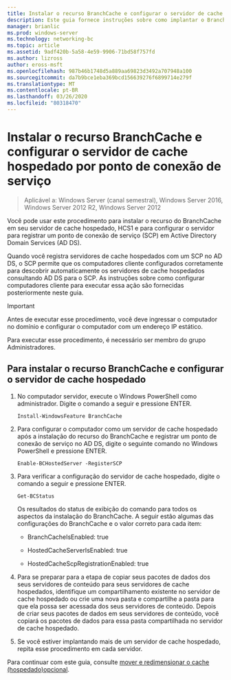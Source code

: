 ```yaml
---
title: Instalar o recurso BranchCache e configurar o servidor de cache hospedado por ponto de conexão de serviço
description: Este guia fornece instruções sobre como implantar o BranchCache no modo de cache hospedado em computadores que executam o Windows Server 2016 e o Windows 10
manager: brianlic
ms.prod: windows-server
ms.technology: networking-bc
ms.topic: article
ms.assetid: 9adf420b-5a58-4e59-9906-71bd58f757fd
ms.author: lizross
author: eross-msft
ms.openlocfilehash: 987b46b1748d5a889aa69823d3492a707948a100
ms.sourcegitcommit: da7b9bce1eba369bcd156639276f6899714e279f
ms.translationtype: MT
ms.contentlocale: pt-BR
ms.lasthandoff: 03/26/2020
ms.locfileid: "80318470"
---
```

# <a name="install-the-branchcache-feature-and-configure-the-hosted-cache-server-by-service-connection-point"></a>Instalar o recurso BranchCache e configurar o servidor de cache hospedado por ponto de conexão de serviço

>Aplicável a: Windows Server (canal semestral), Windows Server 2016, Windows Server 2012 R2, Windows Server 2012

Você pode usar este procedimento para instalar o recurso do BranchCache em seu servidor de cache hospedado, HCS1 e para configurar o servidor para registrar um ponto de conexão de serviço \(SCP\) em Active Directory Domain Services \(AD DS\).

Quando você registra servidores de cache hospedados com um SCP no AD DS, o SCP permite que os computadores cliente configurados corretamente para descobrir automaticamente os servidores de cache hospedados consultando AD DS para o SCP. As instruções sobre como configurar computadores cliente para executar essa ação são fornecidas posteriormente neste guia.

>[!IMPORTANT]
>Antes de executar esse procedimento, você deve ingressar o computador no domínio e configurar o computador com um endereço IP estático.

Para executar esse procedimento, é necessário ser membro do grupo Administradores.

## <a name="to-install-the-branchcache-feature-and-configure-the-hosted-cache-server"></a>Para instalar o recurso BranchCache e configurar o servidor de cache hospedado  

1. No computador servidor, execute o Windows PowerShell como administrador. Digite o comando a seguir e pressione ENTER.

    ``` 
    Install-WindowsFeature BranchCache
    ```

2.  Para configurar o computador como um servidor de cache hospedado após a instalação do recurso do BranchCache e registrar um ponto de conexão de serviço no AD DS, digite o seguinte comando no Windows PowerShell e pressione ENTER.

    ```  
    Enable-BCHostedServer -RegisterSCP
    ```  

3. Para verificar a configuração do servidor de cache hospedado, digite o comando a seguir e pressione ENTER.

    ```  
    Get-BCStatus  
    ```  
  
    Os resultados do status de exibição do comando para todos os aspectos da instalação do BranchCache. A seguir estão algumas das configurações do BranchCache e o valor correto para cada item:  
  
    -   BranchCacheIsEnabled: true

    -   HostedCacheServerIsEnabled: true

    -   HostedCacheScpRegistrationEnabled: true

4. Para se preparar para a etapa de copiar seus pacotes de dados dos seus servidores de conteúdo para seus servidores de cache hospedados, identifique um compartilhamento existente no servidor de cache hospedado ou crie uma nova pasta e compartilhe a pasta para que ela possa ser acessada dos seus servidores de conteúdo. Depois de criar seus pacotes de dados em seus servidores de conteúdo, você copiará os pacotes de dados para essa pasta compartilhada no servidor de cache hospedado.
  
5. Se você estiver implantando mais de um servidor de cache hospedado, repita esse procedimento em cada servidor.

Para continuar com este guia, consulte [mover e redimensionar o cache &#40;hospedado&#41;opcional](6-Bc-Move-Resize-Cache.md).
